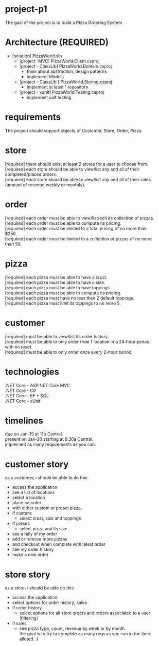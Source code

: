 # project-p1
The goal of the project is to build a Pizza Ordering System

# Architecture (REQUIRED)
* [solution] PizzaWorld.sln <br/>
  * [project -MVC] PizzaWorld.Client.csproj <br/>
  * [project - ClassLib] PizzaWorld.Domain.csproj <br/>
    * think about abstraction, design patterns <br/>
    * implement Models <br/>
  * [project - ClassLib ] PizzaWorld.Storing.csproj <br/>
    * implement at least 1 repository <br/>
  * [project - xunit] PizzaWorld.Testing.csproj <br/>
    * implement unit testing <br/>
# requirements
The project should support objects of Customer, Store, Order, Pizza.

# store
[required] there should exist at least 2 stores for a user to choose from. <br/>
[required] each store should be able to view/list any and all of their completed/placed orders. <br/>
[required] each store should be able to view/list any and all of their sales (amount of revenue weekly or monthly). <br/>
# order
[required] each order must be able to view/list/edit its collection of pizzas. <br/>
[required] each order must be able to compute its pricing. <br/>
[required] each order must be limited to a total pricing of no more than $250. <br/>
[required] each order must be limited to a collection of pizzas of no more than 50. <br/>
# pizza
[required] each pizza must be able to have a crust. <br/>
[required] each pizza must be able to have a size. <br/>
[required] each pizza must be able to have toppings. <br/>
[required] each pizza must be able to compute its pricing. <br/>
[required] each pizza must have no less than 2 default toppings. <br/>
[required] each pizza must limit its toppings to no more 5. <br/>
# customer
[required] must be able to view/list its order history. <br/>
[required] must be able to only order from 1 location in a 24-hour period with no reset. <br/>
[required] must be able to only order once every 2-hour period. <br/>
# technologies
.NET Core - ASP.NET Core MVC <br/>
.NET Core - C# <br/>
.NET Core - EF + SQL <br/>
.NET Core - xUnit <br/>
# timelines
due on Jan-19 at 11p Central. <br/>
present on Jan-20 starting at 9.30a Central. <br/>
implement as many requirements as you can. <br/>
# customer story
as a customer, i should be able to do this: <br/>

* access the application <br/>
* see a list of locations <br/>
* select a location <br/>
* place an order <br/>
* with either custom or preset pizza. <br/>
* if custom: <br/>
  * select crust, size and toppings <br/>
* if preset: <br/>
  * select pizza and its size <br/>
* see a tally of my order <br/>
* add or remove more pizzas <br/>
* and checkout when complete with latest order <br/>
* see my order history <br/>
* make a new order <br/>
# store story
as a store, i should be able do this:

* access the application <br/>
* select options for order history, sales <br/>
* if order history <br/>
  * select options for all store orders and orders associated to a user (filtering) <br/>
* if sales <br/>
  * see pizza type, count, revenue by week or by month <br/>
the goal is to try to complete as many reqs as you can in the time alloted. :)
